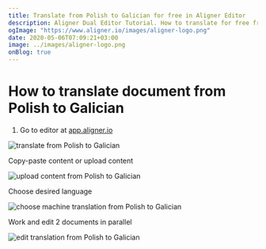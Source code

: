 ```yaml
---
title: Translate from Polish to Galician for free in Aligner Editor
description: Aligner Dual Editor Tutorial. How to translate for free from Polish to Galician. Aligner is multilingual document management platform. 
ogImage: "https://www.aligner.io/images/aligner-logo.png"
date: 2020-05-06T07:09:21+03:00
image: ../images/aligner-logo.png
onBlog: true
---
```


# How to translate document from Polish to Galician

1. Go to editor at [app.aligner.io](https://app.aligner.io "Aligner App web page")

![translate from Polish to Galician](../aligner-blank-editor.png "translate from Polish to Galician")

Copy-paste content or upload content

![upload content from Polish to Galician](../aligner-uploaded-document.png "upload content from Polish to Galician")

Choose desired language

![choose machine translation from Polish to Galician](../aligner-language-dropdown.png "choose machine translation from Polish to Galician")

Work and edit 2 documents in parallel

![edit translation from Polish to Galician](../aligner-double-sitded-editor.png "edit translation from Polish to Galician")

